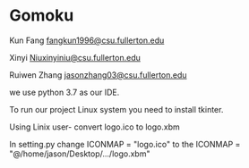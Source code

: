 # Gomoku
Kun Fang fangkun1996@csu.fullerton.edu

Xinyi Niuxinyiniu@csu.fullerton.edu

Ruiwen Zhang jasonzhang03@csu.fullerton.edu

we use python 3.7 as our IDE.

To run our project Linux system you need to install tkinter.

Using Linix user- convert logo.ico to logo.xbm

In setting.py change  ICONMAP = "logo.ico" to the  ICONMAP = "@/home/jason/Desktop/.../logo.xbm"
